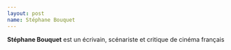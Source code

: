 ```yaml
---
layout: post
name: Stéphane Bouquet
---
```

**Stéphane Bouquet** est un écrivain, scénariste et critique de cinéma français